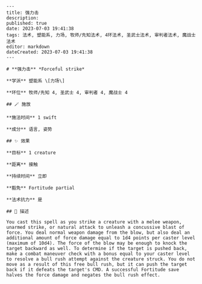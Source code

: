 
    ---
    title: 强力击
    description: 
    published: true
    date: 2023-07-03 19:41:38
    tags: 法术, 塑能系, 力场, 牧师/先知法术, 4环法术, 圣武士法术, 审判者法术, 魔战士法术
    editor: markdown
    dateCreated: 2023-07-03 19:41:38
    ---

    # **强力击** *Forceful strike*

    **学派** 塑能系 \[力场\] 

    **环位** 牧师/先知 4, 圣武士 4, 审判者 4, 魔战士 4

    ## 🪄 施放

    **施法时间** 1 swift

    **成分** 语言, 姿势

    ## ✨ 效果 

    **目标** 1 creature 

    **距离** 接触  

    **持续时间** 立即 

    **豁免** Fortitude partial

    **法术抗力** 是

    ## 📖 描述

    You cast this spell as you strike a creature with a melee weapon, unarmed strike, or natural attack to unleash a concussive blast of force. You deal normal weapon damage from the blow, but also deal an additional amount of force damage equal to 1d4 points per caster level (maximum of 10d4). The force of the blow may be enough to knock the target backward as well. To determine if the target is pushed back, make a combat maneuver check with a bonus equal to your caster level to resolve a bull rush attempt against the creature struck. You do not move as a result of this free bull rush, but it can push the target back if it defeats the target's CMD. A successful Fortitude save halves the force damage and negates the bull rush effect.
    